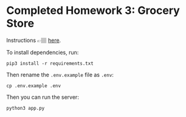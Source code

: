 # Completed Homework 3: Grocery Store

Instructions 👉🏽 [here](https://github.com/Tech-at-DU/ACS-1220-Authentication-and-Associations/blob/master/Assignments/grocery-store-part-2.md).

To install dependencies, run:

```
pip3 install -r requirements.txt
```

Then rename the `.env.example` file as `.env`:

```
cp .env.example .env
```

Then you can run the server:

```
python3 app.py
```
